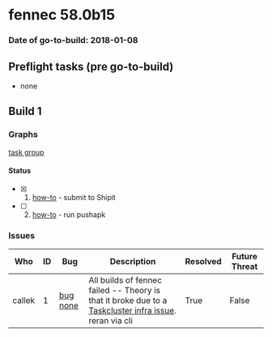 # fennec 58.0b15

### Date of go-to-build: 2018-01-08

## Preflight tasks (pre go-to-build)
- none

## Build 1  

### Graphs
[task group](https://tools.taskcluster.net/push-inspector/#/RxS2YAQ8RR-n8p8xmSvO_g)


#### Status
- [x] 1.  [how-to](https://wiki.mozilla.org/Release:Release_Automation_on_Mercurial:Starting_a_Release#Submit_to_Ship_It)  - submit to Shipit
- [ ] 2.  [how-to](https://github.com/mozilla-releng/releasewarrior-2.0/wiki/Push-to-Google-Play#what-to-do)  - run pushapk

### Issues
| Who                 | ID               | Bug                                                                 | Description                | Resolved                | Future Threat                |
| ------------------- | ---------------- | ------------------------------------------------------------------- | -------------------------- | ----------------------- | ---------------------------- |
| callek  | 1 | [bug none](https://bugzil.la/none)        | All builds of fennec failed -- Theory is that it broke due to a [Taskcluster infra issue](https://github.com/taskcluster/taskcluster-retrospectives/pull/5/files). reran via cli | True | False |

